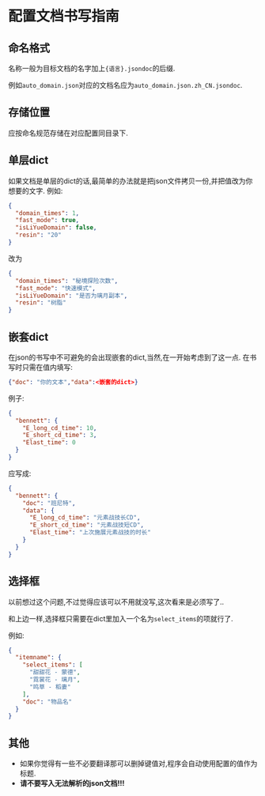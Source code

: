 # 配置文档书写指南

## 命名格式

名称一般为目标文档的名字加上`{语言}.jsondoc`的后缀.

例如`auto_domain.json`对应的文档名应为`auto_domain.json.zh_CN.jsondoc`.

## 存储位置

应按命名规范存储在对应配置同目录下.

## 单层dict

如果文档是单层的dict的话,最简单的办法就是把json文件拷贝一份,并把值改为你想要的文字.
例如:

```json
{
  "domain_times": 1,
  "fast_mode": true,
  "isLiYueDomain": false,
  "resin": "20"
}
```

改为

```json
{
  "domain_times": "秘境探险次数",
  "fast_mode": "快速模式",
  "isLiYueDomain": "是否为璃月副本",
  "resin": "树脂"
}
```

## 嵌套dict

在json的书写中不可避免的会出现嵌套的dict,当然,在一开始考虑到了这一点.
在书写时只需在值内填写:

``` json
{"doc": "你的文本","data":<嵌套的dict>}
```

例子:

```json
{
  "bennett": {
    "E_long_cd_time": 10,
    "E_short_cd_time": 3,
    "Elast_time": 0
  }
}
```

应写成:

```json
{
  "bennett": {
    "doc": "班尼特",
    "data": {
      "E_long_cd_time": "元素战技长CD",
      "E_short_cd_time": "元素战技短CD",
      "Elast_time": "上次施展元素战技的时长"
    }
  }
}
```

## 选择框

以前想过这个问题,不过觉得应该可以不用就没写,这次看来是必须写了..

和上边一样,选择框只需要在dict里加入一个名为`select_items`的项就行了.

例如:

```json
{
  "itemname": {
    "select_items": [
      "甜甜花 - 蒙德",
      "霓裳花 - 璃月",
      "鸣草 - 稻妻"
    ],
    "doc": "物品名"
  }
}
```

## 其他

- 如果你觉得有一些不必要翻译那可以删掉键值对,程序会自动使用配置的值作为标题.
- <strong>请不要写入无法解析的json文档!!!</strong>

